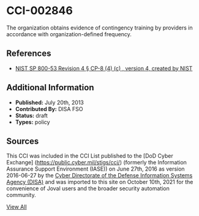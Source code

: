 # CCI-002846

The organization obtains evidence of contingency training by providers in accordance with organization-defined frequency.

## References ##

* [NIST SP 800-53 Revision 4 § CP-8 (4) (c)  , version 4, created by NIST](http://csrc.nist.gov/publications/PubsSPs.html)


## Additional Information ##

* **Published:** July 20th, 2013
* **Contributed By:** DISA FSO
* **Status:** draft
* **Types:** policy

## Sources ##

This CCI was included in the CCI List published to the [DoD Cyber Exchange]
(https://public.cyber.mil/stigs/cci/) (formerly the Information Assurance Support Environment
(IASE)) on June 27th, 2016 as version 2016-06-27 by the [Cyber Directorate of the Defense 
Information Systems Agency (DISA)](https://public.cyber.mil/about-cyber/) and was imported to 
this site on October 10th, 2021 for the convenience of Joval users and the broader security automation community.

[View All](../README.md)
